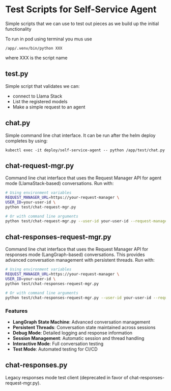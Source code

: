 # Test Scripts for Self-Service Agent

Simple scripts that we can use to test out pieces as we build
up the initial functionality

To run in pod using terminal you mus use 

```
/app/.venv/bin/python XXX
```

where XXX is the script name


## test.py

Simple script that validates we can:
* connect to Llama Stack
* List the registered models
* Make a simple request to an agent

## chat.py

Simple command line chat interface. It can be run after
the helm deploy completes by using:

```
kubectl exec -it deploy/self-service-agent -- python /app/test/chat.py
```

## chat-request-mgr.py

Command line chat interface that uses the Request Manager API
for agent mode (LlamaStack-based) conversations. Run with:

```bash
# Using environment variables
REQUEST_MANAGER_URL=https://your-request-manager \
USER_ID=your-user-id \
python test/chat-request-mgr.py

# Or with command line arguments
python test/chat-request-mgr.py --user-id your-user-id --request-manager-url https://your-request-manager
```

## chat-responses-request-mgr.py

Command line chat interface that uses the Request Manager API
for responses mode (LangGraph-based) conversations. This provides
advanced conversation management with persistent threads. Run with:

```bash
# Using environment variables
REQUEST_MANAGER_URL=https://your-request-manager \
USER_ID=your-user-id \
python test/chat-responses-request-mgr.py

# Or with command line arguments
python test/chat-responses-request-mgr.py --user-id your-user-id --request-manager-url https://your-request-manager --debug
```

### Features
- **LangGraph State Machine**: Advanced conversation management
- **Persistent Threads**: Conversation state maintained across sessions
- **Debug Mode**: Detailed logging and response information
- **Session Management**: Automatic session and thread handling
- **Interactive Mode**: Full conversation testing
- **Test Mode**: Automated testing for CI/CD

## chat-responses.py

Legacy responses mode test client (deprecated in favor of chat-responses-request-mgr.py).
